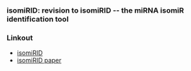 ### isomiRID:  revision to isomiRID -- the miRNA isomiR identification tool 
### Linkout
- [isomiRID](https://github.com/lfelipedeoliveira/isomiRID)
- [isomiRID paper](https://www.ncbi.nlm.nih.gov/pubmed/23946501)

